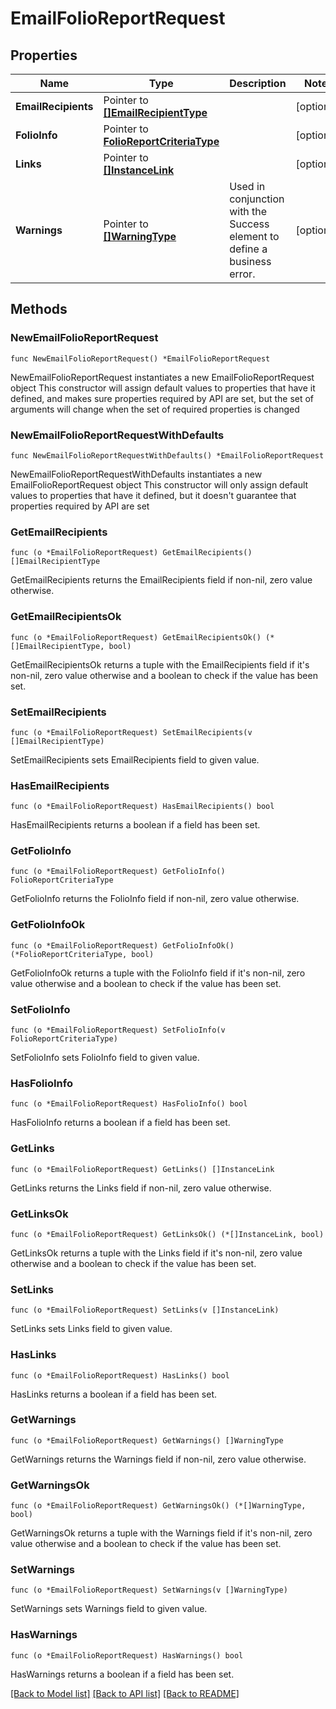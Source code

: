 # EmailFolioReportRequest

## Properties

Name | Type | Description | Notes
------------ | ------------- | ------------- | -------------
**EmailRecipients** | Pointer to [**[]EmailRecipientType**](EmailRecipientType.md) |  | [optional] 
**FolioInfo** | Pointer to [**FolioReportCriteriaType**](FolioReportCriteriaType.md) |  | [optional] 
**Links** | Pointer to [**[]InstanceLink**](InstanceLink.md) |  | [optional] 
**Warnings** | Pointer to [**[]WarningType**](WarningType.md) | Used in conjunction with the Success element to define a business error. | [optional] 

## Methods

### NewEmailFolioReportRequest

`func NewEmailFolioReportRequest() *EmailFolioReportRequest`

NewEmailFolioReportRequest instantiates a new EmailFolioReportRequest object
This constructor will assign default values to properties that have it defined,
and makes sure properties required by API are set, but the set of arguments
will change when the set of required properties is changed

### NewEmailFolioReportRequestWithDefaults

`func NewEmailFolioReportRequestWithDefaults() *EmailFolioReportRequest`

NewEmailFolioReportRequestWithDefaults instantiates a new EmailFolioReportRequest object
This constructor will only assign default values to properties that have it defined,
but it doesn't guarantee that properties required by API are set

### GetEmailRecipients

`func (o *EmailFolioReportRequest) GetEmailRecipients() []EmailRecipientType`

GetEmailRecipients returns the EmailRecipients field if non-nil, zero value otherwise.

### GetEmailRecipientsOk

`func (o *EmailFolioReportRequest) GetEmailRecipientsOk() (*[]EmailRecipientType, bool)`

GetEmailRecipientsOk returns a tuple with the EmailRecipients field if it's non-nil, zero value otherwise
and a boolean to check if the value has been set.

### SetEmailRecipients

`func (o *EmailFolioReportRequest) SetEmailRecipients(v []EmailRecipientType)`

SetEmailRecipients sets EmailRecipients field to given value.

### HasEmailRecipients

`func (o *EmailFolioReportRequest) HasEmailRecipients() bool`

HasEmailRecipients returns a boolean if a field has been set.

### GetFolioInfo

`func (o *EmailFolioReportRequest) GetFolioInfo() FolioReportCriteriaType`

GetFolioInfo returns the FolioInfo field if non-nil, zero value otherwise.

### GetFolioInfoOk

`func (o *EmailFolioReportRequest) GetFolioInfoOk() (*FolioReportCriteriaType, bool)`

GetFolioInfoOk returns a tuple with the FolioInfo field if it's non-nil, zero value otherwise
and a boolean to check if the value has been set.

### SetFolioInfo

`func (o *EmailFolioReportRequest) SetFolioInfo(v FolioReportCriteriaType)`

SetFolioInfo sets FolioInfo field to given value.

### HasFolioInfo

`func (o *EmailFolioReportRequest) HasFolioInfo() bool`

HasFolioInfo returns a boolean if a field has been set.

### GetLinks

`func (o *EmailFolioReportRequest) GetLinks() []InstanceLink`

GetLinks returns the Links field if non-nil, zero value otherwise.

### GetLinksOk

`func (o *EmailFolioReportRequest) GetLinksOk() (*[]InstanceLink, bool)`

GetLinksOk returns a tuple with the Links field if it's non-nil, zero value otherwise
and a boolean to check if the value has been set.

### SetLinks

`func (o *EmailFolioReportRequest) SetLinks(v []InstanceLink)`

SetLinks sets Links field to given value.

### HasLinks

`func (o *EmailFolioReportRequest) HasLinks() bool`

HasLinks returns a boolean if a field has been set.

### GetWarnings

`func (o *EmailFolioReportRequest) GetWarnings() []WarningType`

GetWarnings returns the Warnings field if non-nil, zero value otherwise.

### GetWarningsOk

`func (o *EmailFolioReportRequest) GetWarningsOk() (*[]WarningType, bool)`

GetWarningsOk returns a tuple with the Warnings field if it's non-nil, zero value otherwise
and a boolean to check if the value has been set.

### SetWarnings

`func (o *EmailFolioReportRequest) SetWarnings(v []WarningType)`

SetWarnings sets Warnings field to given value.

### HasWarnings

`func (o *EmailFolioReportRequest) HasWarnings() bool`

HasWarnings returns a boolean if a field has been set.


[[Back to Model list]](../README.md#documentation-for-models) [[Back to API list]](../README.md#documentation-for-api-endpoints) [[Back to README]](../README.md)


